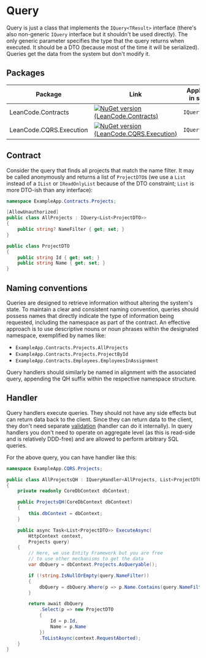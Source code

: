# Query

Query is just a class that implements the `IQuery<TResult>` interface (there's also non-generic `IQuery` interface but it shouldn't be used directly). The only generic parameter specifies the type that the query returns when executed. It should be a DTO (because most of the time it will be serialized). Queries get the data from the system but don't modify it.

## Packages

| Package | Link | Application in section |
| --- | ----------- | ----------- |
| LeanCode.Contracts | [![NuGet version (LeanCode.Contracts)](https://img.shields.io/nuget/vpre/LeanCode.Contracts.svg?style=flat-square)](https://www.nuget.org/packages/LeanCode.Contracts/2.0.0-preview.3/) | `IQuery` |
| LeanCode.CQRS.Execution | [![NuGet version (LeanCode.CQRS.Execution)](https://img.shields.io/nuget/vpre/LeanCode.CQRS.Execution.svg?style=flat-square)](https://www.nuget.org/packages/LeanCode.CQRS.Execution/8.0.2260-preview/) | `IQueryHandler` |

## Contract

Consider the query that finds all projects that match the name filter. It may be called anonymously and returns a list of `ProjectDTO`s (we use a `List` instead of a `IList` or `IReadOnlyList` because of the DTO constraint; `List` is more DTO-ish than any interface):

```csharp
namespace ExampleApp.Contracts.Projects;

[AllowUnauthorized]
public class AllProjects : IQuery<List<ProjectDTO>>
{
    public string? NameFilter { get; set; }
}

public class ProjectDTO
{
    public string Id { get; set; }
    public string Name { get; set; }
}
```

## Naming conventions

Queries are designed to retrieve information without altering the system's state. To maintain a clear and consistent naming convention, queries should possess names that directly indicate the type of information being requested, including the namespace as part of the contract. An effective approach is to use descriptive nouns or noun phrases within the designated namespace, exemplified by names like:

* `ExampleApp.Contracts.Projects.AllProjects`
* `ExampleApp.Contracts.Projects.ProjectById`
* `ExampleApp.Contracts.Employees.EmployeesInAssignment`

Query handlers should similarly be named in alignment with the associated query, appending the QH suffix within the respective namespace structure.

## Handler

Query handlers execute queries. They should not have any side effects but can return data back to the client. Since they can return data to the client, they don't need separate [validation] (handler can do it internally). In query handlers you don't need to operate on aggregate level (as this is read-side and is relatively DDD-free) and are allowed to perform arbitrary SQL queries.

For the above query, you can have handler like this:

```csharp
namespace ExampleApp.CQRS.Projects;

public class AllProjectsQH : IQueryHandler<AllProjects, List<ProjectDTO>>
{
    private readonly CoreDbContext dbContext;

    public ProjectsQH(CoreDbContext dbContext)
    {
        this.dbContext = dbContext;
    }

    public async Task<List<ProjectDTO>> ExecuteAsync(
        HttpContext context,
        Projects query)
    {
        // Here, we use Entity Framework but you are free
        // to use other mechanisms to get the data
        var dbQuery = dbContext.Projects.AsQueryable();

        if (!string.IsNullOrEmpty(query.NameFilter))
        {
            dbQuery = dbQuery.Where(p => p.Name.Contains(query.NameFilter));
        }

        return await dbQuery
            .Select(p => new ProjectDTO
            {
                Id = p.Id,
                Name = p.Name
            })
            .ToListAsync(context.RequestAborted);
    }
}
```

[validation]: ../validation/index.md
